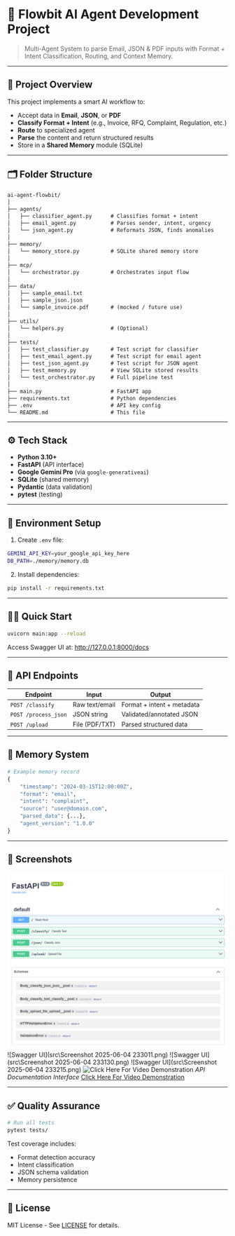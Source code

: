 # 🧠 Flowbit AI Agent Development Project

> Multi-Agent System to parse Email, JSON & PDF inputs with Format + Intent Classification, Routing, and Context Memory.

---

## 🚀 Project Overview

This project implements a smart AI workflow to:
- Accept data in **Email**, **JSON**, or **PDF**
- **Classify Format + Intent** (e.g., Invoice, RFQ, Complaint, Regulation, etc.)
- **Route** to specialized agent
- **Parse** the content and return structured results
- Store in a **Shared Memory** module (SQLite)

---

## 🗂️ Folder Structure
```
ai-agent-flowbit/
│
├── agents/
│   ├── classifier_agent.py      # Classifies format + intent
│   ├── email_agent.py           # Parses sender, intent, urgency
│   └── json_agent.py            # Reformats JSON, finds anomalies
│
├── memory/
│   └── memory_store.py          # SQLite shared memory store
│
├── mcp/
│   └── orchestrator.py          # Orchestrates input flow
│
├── data/
│   ├── sample_email.txt
│   ├── sample_json.json
│   └── sample_invoice.pdf       # (mocked / future use)
│
├── utils/
│   └── helpers.py               # (Optional)
│
├── tests/
│   ├── test_classifier.py       # Test script for classifier
│   ├── test_email_agent.py      # Test script for email agent
│   ├── test_json_agent.py       # Test script for JSON agent
│   ├── test_memory.py           # View SQLite stored results
│   └── test_orchestrator.py     # Full pipeline test
│
├── main.py                      # FastAPI app
├── requirements.txt             # Python dependencies
├── .env                         # API key config
└── README.md                    # This file
```

---

## ⚙️ Tech Stack

- **Python 3.10+**
- **FastAPI** (API interface)
- **Google Gemini Pro** (via `google-generativeai`)
- **SQLite** (shared memory)
- **Pydantic** (data validation)
- **pytest** (testing)

---

## 🔐 Environment Setup

1. Create `.env` file:
```bash
GEMINI_API_KEY=your_google_api_key_here
DB_PATH=./memory/memory.db
```

2. Install dependencies:
```bash
pip install -r requirements.txt
```

---

## 🏃‍♂️ Quick Start

```bash
uvicorn main:app --reload
```
Access Swagger UI at: http://127.0.0.1:8000/docs

---

## 🧪 API Endpoints

| Endpoint    | Input                  | Output                          |
|-------------|------------------------|---------------------------------|
| `POST /classify` | Raw text/email         | Format + intent + metadata      |
| `POST /process_json` | JSON string       | Validated/annotated JSON        |
| `POST /upload`    | File (PDF/TXT)     | Parsed structured data          |

---

## 🧠 Memory System

```python
# Example memory record
{
    "timestamp": "2024-03-15T12:00:00Z",
    "format": "email",
    "intent": "complaint",
    "source": "user@domain.com",
    "parsed_data": {...},
    "agent_version": "1.0.0"
}
```

---

## 📸 Screenshots

![Swagger UI](src/SourceImg-1.png)  
![Swagger UI](src\Screenshot 2025-06-04 233011.png) 
![Swagger UI](src\Screenshot 2025-06-04 233130.png) 
![Swagger UI](src\Screenshot 2025-06-04 233215.png) 
![Click Here For Video Demonstration](https://drive.google.com/file/d/1fiJp_OPI0vN0pkeCjQ6HJI5wJc8waLoE/view?usp=sharing) 
*API Documentation Interface*
[Click Here For Video Demonstration](https://drive.google.com/file/d/1fiJp_OPI0vN0pkeCjQ6HJI5wJc8waLoE/view?usp=sharing)  


---

## ✅ Quality Assurance

```bash
# Run all tests
pytest tests/
```

Test coverage includes:
- Format detection accuracy
- Intent classification
- JSON schema validation
- Memory persistence

---

## 📜 License

MIT License - See [LICENSE](LICENSE) for details.
